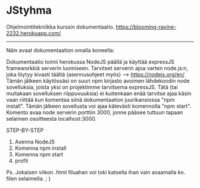 # JStyhma
Ohjelmointitekniikka kurssin dokumentaatio.
https://blooming-ravine-2232.herokuapp.com/

----------------------------------------------
Näin avaat dokumentaation omalla koneella:

Dokumentaatio toimii herokussa NodeJS päällä ja käyttää expressJS frameworkkiä serverin luomiseen.
Tarvitset serverin ajoa varten node.js:n, joka löytyy kivasti täältä (asennusohjeet myös) --> https://nodejs.org/en/
Tämän jälkeen käytössäsi on suuri npm kirjasto avoimen lähdekoodin node sovelluksia, joista yksi on projektimme tarvitsema expressJS.
Tätä (tai muitakaan sovelluksen riippuvuuksia) ei kuitenkaan enää tarvitse ajaa käsin vaan riittää kun komentaa siinä dokumentaation juurikansiossa "npm install".
Tämän jälkeen sovellusta voi ajaa kätevästi komennolla "npm start". Komento avaa node serverin porttiin 3000, jonne pääsee tuttuun tapaan selaimen osoitteesta localhost:3000.

STEP-BY-STEP
1. Asenna NodeJS
2. Komenna npm install
3. Komenna npm start
4. profit

Ps.
Jokaisen viikon .html filuahan voi toki katsella ihan vain avaamalla ko. filen selaimella. ; )
